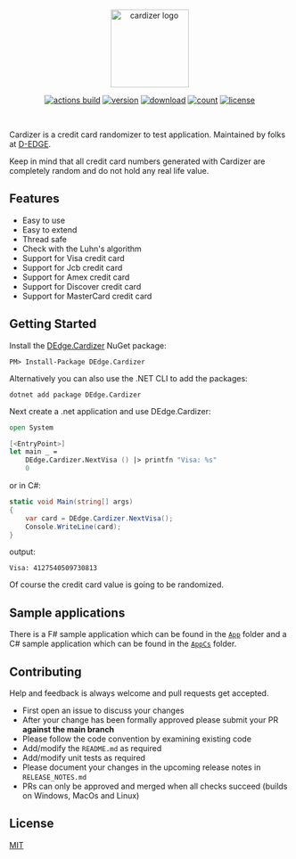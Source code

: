 <br />

<p align="center">
    <img src="https://raw.githubusercontent.com/d-edge/cardizer/main/cardizer.png" alt="cardizer logo" height="140">
</p>

<p align="center">
        <a href="https://github.com/d-edge/Cardizer/actions" title="actions"><img src="https://github.com/d-edge/cardizer/actions/workflows/build.yml/badge.svg?branch=main" alt="actions build" /></a>
    <a href="https://www.nuget.org/packages/DEdge.Cardizer/" title="nuget"><img src="https://img.shields.io/nuget/vpre/DEdge.Cardizer" alt="version" /></a>
    <a href="https://www.nuget.org/stats/packages/DEdge.Cardizer?groupby=Version" title="stats"><img src="https://img.shields.io/nuget/dt/DEdge.Cardizer" alt="download" /></a>
    <a href="https://github.com/d-edge/Cardizer/pulse/monthly" title="GitHub contributors"><img src="https://img.shields.io/github/contributors/d-edge/Cardizer.svg" alt="count" /></a>
   <a href="https://raw.githubusercontent.com/d-edge/cardizer/main/LICENSE" title="license"><img src="https://img.shields.io/github/license/d-edge/Cardizer" alt="license" /></a>
</p>

<br />

Cardizer is a credit card randomizer to test application. Maintained by folks at [D-EDGE](https://www.d-edge.com/).

Keep in mind that all credit card numbers generated with Cardizer are completely random and do not hold any real life value.

## Features

* Easy to use
* Easy to extend
* Thread safe
* Check with the Luhn's algorithm
* Support for Visa credit card
* Support for Jcb credit card
* Support for Amex credit card
* Support for Discover credit card
* Support for MasterCard credit card

## Getting Started

Install the [DEdge.Cardizer](https://www.nuget.org/packages/DEdge.Cardizer) NuGet package:

    PM> Install-Package DEdge.Cardizer

Alternatively you can also use the .NET CLI to add the packages:

    dotnet add package DEdge.Cardizer

Next create a .net application and use DEdge.Cardizer:

```fsharp
open System

[<EntryPoint>]
let main _ =
    DEdge.Cardizer.NextVisa () |> printfn "Visa: %s"
    0
```

or in C#:

```csharp
static void Main(string[] args)
{
    var card = DEdge.Cardizer.NextVisa();
    Console.WriteLine(card);
}
```

output:

    Visa: 4127540509730813

Of course the credit card value is going to be randomized.

## Sample applications

There is a F# sample application which can be found in the [`App`](https://github.com/d-edge/Cardizer/tree/main/src/App) folder and a C# sample application which can be found in the [`AppCs`](https://github.com/d-edge/Cardizer/tree/main/src/AppCs) folder.

## Contributing

Help and feedback is always welcome and pull requests get accepted.

* First open an issue to discuss your changes
* After your change has been formally approved please submit your PR **against the main branch**
* Please follow the code convention by examining existing code
* Add/modify the `README.md` as required
* Add/modify unit tests as required
* Please document your changes in the upcoming release notes in `RELEASE_NOTES.md`
* PRs can only be approved and merged when all checks succeed (builds on Windows, MacOs and Linux)

## License

[MIT](https://raw.githubusercontent.com/d-edge/cardizer/main/LICENSE)
